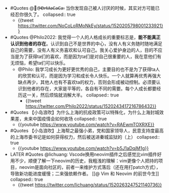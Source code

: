 - #Quotes @🐒@̶D̶r̶M̶a̶C̶a̶C̶a̶: 当你发现自己被人讨厌的时候，其实对方可能已经忍你很久了。
  collapsed:: true
	- {{tweet https://twitter.com/NoCoLoRMoNkEy/status/1520205798001233921}}
- #Quotes @Philo2022: 我觉得一个人的人格成长的重要标志是，**能不能真正认识到他者的存在**。认识到自己不是世界的中心，没有人有义务随时随地满足自己的需要，没有人有义务喜欢和认可自己。我关心爱护身边的人，目的不应当是为了获得ta们的喜欢，而是因为ta们是对自己很重要的人，我在意他们有无烦恼，希望ta们可以快乐。
	- @Philo: 我学习成长为更好更优秀的自己，主要目的也不是为了获得ta人的欣赏和认可，而是因为学习和成长令人快乐。一个人就算再优秀再强大缺点再少，其他人也有不喜欢ta的权力，否则会形成被动控制。必须要认识到他者的存在，大家是平等的，各自有不同的需要。每个人成长都要经历这一关，然后烦恼就消解大半。
	  collapsed:: true
		- {{tweet https://twitter.com/Philo2022/status/1520243417216786432}}
- #Quotes 【小岛浪吹】为什么上海的抗疫政策可以特殊化，为什么上海封城效果差，未来中国疫情会如何收场
  collapsed:: true
	- {{youtube https://www.youtube.com/watch?v=RAEwmTOXRXE}}
- #Quotes 【小岛浪吹】上海帮之最强小弟，党和国家领导人，民意支持度最高的上海市委书记是如何获得权力，然后被送进秦城监狱的（上）
  collapsed:: true
	- {{youtube https://www.youtube.com/watch?v=b5J1aDqjM1g}}
- LATER #Quotes @lichuang: Vscode换用neovim插件之后感觉比vim插件好用不少，顺便了解一下neovim的历史，我粗浅的理解：vim更像个人把持的项目，neovim是面向社区的，前者一来维护方式落后（还在用打patch方式），导致新功能进度缓慢；二来强依赖作者。 [[@ Vim 和 Neovim 的前世今生]]
  collapsed:: true
	- {{tweet https://twitter.com/lichuang/status/1520263247521140736}}
